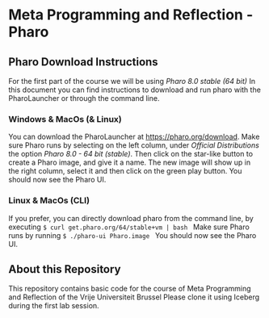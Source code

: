 Meta Programming and Reflection - Pharo
===

## Pharo Download Instructions
For the first part of the course we will be using *Pharo 8.0 stable (64 bit)*
In this document you can find instructions to download and run pharo with the PharoLauncher or through the command line.

### Windows & MacOs (& Linux)
You can download the PharoLauncher at https://pharo.org/download.
Make sure Pharo runs by selecting on the left column, under _Official Distributions_ the option _Pharo 8.0 - 64 bit (stable)_. Then click on the star-like button to create a Pharo image, and give it a name. 
The new image will show up in the right column, select it and then click on the green play button. You should now see the Pharo UI.

### Linux & MacOs (CLI)
If you prefer, you can directly download pharo from the command line, by executing
```$ curl get.pharo.org/64/stable+vm | bash ```
Make sure Pharo runs by running
```$ ./pharo-ui Pharo.image ```
You should now see the Pharo UI.

## About this Repository
This repository contains basic code for the course of Meta Programming and Reflection of the Vrije Universiteit Brussel
Please clone it using Iceberg during the first lab session.
